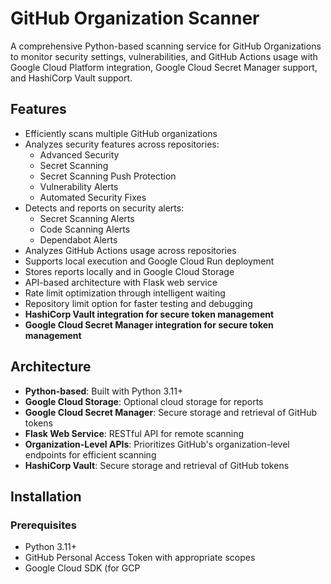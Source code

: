 # GitHub Organization Scanner

A comprehensive Python-based scanning service for GitHub Organizations to monitor security settings, vulnerabilities, and GitHub Actions usage with Google Cloud Platform integration, Google Cloud Secret Manager support, and HashiCorp Vault support.

## Features

- Efficiently scans multiple GitHub organizations
- Analyzes security features across repositories:
  - Advanced Security
  - Secret Scanning
  - Secret Scanning Push Protection
  - Vulnerability Alerts
  - Automated Security Fixes
- Detects and reports on security alerts:
  - Secret Scanning Alerts
  - Code Scanning Alerts
  - Dependabot Alerts
- Analyzes GitHub Actions usage across repositories
- Supports local execution and Google Cloud Run deployment
- Stores reports locally and in Google Cloud Storage
- API-based architecture with Flask web service
- Rate limit optimization through intelligent waiting
- Repository limit option for faster testing and debugging
- **HashiCorp Vault integration for secure token management**
- **Google Cloud Secret Manager integration for secure token management**

## Architecture

- **Python-based**: Built with Python 3.11+
- **Google Cloud Storage**: Optional cloud storage for reports
- **Google Cloud Secret Manager**: Secure storage and retrieval of GitHub tokens
- **Flask Web Service**: RESTful API for remote scanning
- **Organization-Level APIs**: Prioritizes GitHub's organization-level endpoints for efficient scanning
- **HashiCorp Vault**: Secure storage and retrieval of GitHub tokens

## Installation

### Prerequisites

- Python 3.11+
- GitHub Personal Access Token with appropriate scopes
- Google Cloud SDK (for GCP